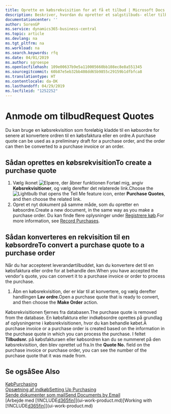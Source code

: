 ```yaml
---
title: Oprette en købsrekvisition for at få et tilbud | Microsoft Docs
description: Beskriver, hvordan du opretter et salgstilbuds- eller tilbudsanmodningsdokument for at registrere dit tilbud til en kunde om at sælge produkter i henhold til bestemte betingelser.
documentationcenter: ''
author: SorenGP
ms.service: dynamics365-business-central
ms.topic: article
ms.devlang: na
ms.tgt_pltfrm: na
ms.workload: na
ms.search.keywords: rfq
ms.date: 04/01/2019
ms.author: sgroespe
ms.openlocfilehash: 109e00637b9e5a110005660bb108ec8e8a551345
ms.sourcegitcommit: 60b87e5eb32bb408dd65b9855c29159b1dfbfca8
ms.translationtype: HT
ms.contentlocale: da-DK
ms.lasthandoff: 04/29/2019
ms.locfileid: "1252252"
---
```

# <a name="request-quotes"></a><span data-ttu-id="991b0-103">Anmode om tilbud</span><span class="sxs-lookup"><span data-stu-id="991b0-103">Request Quotes</span></span>
<span data-ttu-id="991b0-104">Du kan bruge en købsrekvisition som foreløbig kladde til en købsordre for senere at konvertere ordren til en købsfaktura eller en ordre.</span><span class="sxs-lookup"><span data-stu-id="991b0-104">A purchase quote can be used as a preliminary draft for a purchase order, and the order can then be converted to a purchase invoice or an order.</span></span>


## <a name="to-create-a-purchase-quote"></a><span data-ttu-id="991b0-105">Sådan oprettes en købsrekvisition</span><span class="sxs-lookup"><span data-stu-id="991b0-105">To create a purchase quote</span></span>
1. <span data-ttu-id="991b0-106">Vælg ikonet ![Elpære, der åbner funktionen Fortæl mig](media/ui-search/search_small.png "Fortæl mig, hvad du vil foretage dig"), angiv **Købsrekvisitioner**, og vælg derefter det relaterede link.</span><span class="sxs-lookup"><span data-stu-id="991b0-106">Choose the ![Lightbulb that opens the Tell Me feature](media/ui-search/search_small.png "Tell me what you want to do") icon, enter **Purchase Quotes**, and then choose the related link.</span></span>
2. <span data-ttu-id="991b0-107">Opret et nyt dokument på samme måde, som du opretter en købsordre.</span><span class="sxs-lookup"><span data-stu-id="991b0-107">Create a new document, in the same way as you make a purchase order.</span></span> <span data-ttu-id="991b0-108">Du kan finde flere oplysninger under [Registrere køb](purchasing-how-record-purchases.md).</span><span class="sxs-lookup"><span data-stu-id="991b0-108">For more information, see [Record Purchases](purchasing-how-record-purchases.md).</span></span>

## <a name="to-convert-a-purchase-quote-to-a-purchase-order"></a><span data-ttu-id="991b0-109">Sådan konverteres en rekvisition til en købsordre</span><span class="sxs-lookup"><span data-stu-id="991b0-109">To convert a purchase quote to a purchase order</span></span>
<span data-ttu-id="991b0-110">Når du har accepteret leverandørtilbuddet, kan du konvertere det til en købsfaktura eller ordre for at behandle den.</span><span class="sxs-lookup"><span data-stu-id="991b0-110">When you have accepted the vendor's quote, you can convert it to a purchase invoice or order to process the purchase.</span></span>

1. <span data-ttu-id="991b0-111">Åbn en købsrekvisition, der er klar til at konvertere, og vælg derefter handlingen **Lav ordre**.</span><span class="sxs-lookup"><span data-stu-id="991b0-111">Open a purchase quote that is ready to convert, and then choose the **Make Order** action.</span></span>

<span data-ttu-id="991b0-112">Købsrekvisitionen fjernes fra databasen.</span><span class="sxs-lookup"><span data-stu-id="991b0-112">The purchase quote is removed from the database.</span></span> <span data-ttu-id="991b0-113">En købsfaktura eller indkøbsordre oprettes på grundlag af oplysningerne i købsrekvisitionen, hvor du kan behandle købet.</span><span class="sxs-lookup"><span data-stu-id="991b0-113">A purchase invoice or a purchase order is created based on the information in the purchase quote in which you can process the purchase.</span></span> <span data-ttu-id="991b0-114">I feltet **Tilbudsnr.** på købsfakturaen eller købsordren kan du se nummeret på den købsrekvisition, den blev oprettet ud fra.</span><span class="sxs-lookup"><span data-stu-id="991b0-114">In the **Quote No.** field on the purchase invoice or purchase order, you can see the number of the purchase quote that it was made from.</span></span>

## <a name="see-also"></a><span data-ttu-id="991b0-115">Se også</span><span class="sxs-lookup"><span data-stu-id="991b0-115">See Also</span></span>
[<span data-ttu-id="991b0-116">Køb</span><span class="sxs-lookup"><span data-stu-id="991b0-116">Purchasing</span></span>](purchasing-manage-purchasing.md)  
[<span data-ttu-id="991b0-117">Opsætning af indkøb</span><span class="sxs-lookup"><span data-stu-id="991b0-117">Setting Up Purchasing</span></span>](purchasing-setup-purchasing.md)  
[<span data-ttu-id="991b0-118">Sende dokumenter som mail</span><span class="sxs-lookup"><span data-stu-id="991b0-118">Send Documents by Email</span></span>](ui-how-send-documents-email.md)  
<span data-ttu-id="991b0-119">[Arbejde med [!INCLUDE[d365fin](includes/d365fin_md.md)]](ui-work-product.md)</span><span class="sxs-lookup"><span data-stu-id="991b0-119">[Working with [!INCLUDE[d365fin](includes/d365fin_md.md)]](ui-work-product.md)</span></span>
